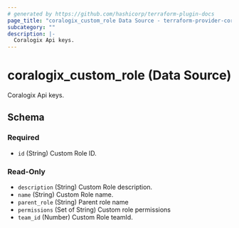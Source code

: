 ```yaml
---
# generated by https://github.com/hashicorp/terraform-plugin-docs
page_title: "coralogix_custom_role Data Source - terraform-provider-coralogix"
subcategory: ""
description: |-
  Coralogix Api keys.
---
```


# coralogix_custom_role (Data Source)

Coralogix Api keys.



<!-- schema generated by tfplugindocs -->
## Schema

### Required

- `id` (String) Custom Role ID.

### Read-Only

- `description` (String) Custom Role description.
- `name` (String) Custom Role name.
- `parent_role` (String) Parent role name
- `permissions` (Set of String) Custom role permissions
- `team_id` (Number) Custom Role teamId.
